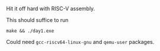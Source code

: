 Hit it off hard with RISC-V assembly.

This should suffice to run

```
make && ./day1.exe
```

Could need ``gcc-riscv64-linux-gnu`` and ``qemu-user`` packages.